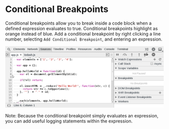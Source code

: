 Conditional Breakpoints
=======================

Conditional breakpoints allow you to break inside a code block when a defined expression evaluates to true. Conditional breakpoints highlight as orange instead of blue. Add a conditional breakpoint by right clicking a line number, selecting `Add Conditional Breakpoint`, and entering an expression.

<img src="../sources/conditional-breakpoint.gif"/>

Note: Because the conditional breakpoint simply evaluates an expression, you can add useful logging statements within the expression.